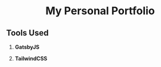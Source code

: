 
<h1 align="center">
  My Personal Portfolio
</h1>

## Tools Used

1.  **GatsbyJS**

2.  **TailwindCSS**

    
